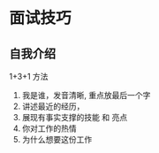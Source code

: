 # 面试技巧

## 自我介绍

1+3+1 方法

1. 我是谁，发音清晰, 重点放最后一个字
2. 讲述最近的经历，
3. 展现有事实支撑的技能 和 亮点
4. 你对工作的热情
5. 为什么想要这份工作